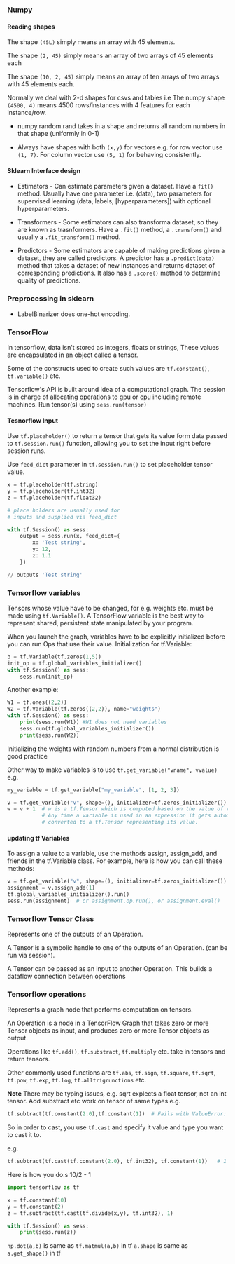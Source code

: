 
### Numpy

#### Reading shapes

The shape `(45L)` simply means an array with 45 elements.

The shape `(2, 45)` simply means an array of two arrays of 45 elements each

The shape `(10, 2, 45)` simply means an array of ten arrays of two arrays with 45 elements each.

Normally we deal with 2-d shapes for csvs and tables i.e
The numpy shape `(4500, 4)` means 4500 rows/instances with 4 features for each instance/row.

* numpy.random.rand takes in a shape and returns all random numbers in that shape (uniformly in 0-1)

* Always have shapes with both `(x,y)` for vectors e.g. for row vector use `(1, 7)`. For column vector use `(5, 1)` for behaving consistently.

#### Sklearn Interface design

* Estimators - Can estimate parameters given a dataset. Have a `fit()` method. Usually have one parameter i.e. (data), two parameters for supervised learning (data, labels, [hyperparameters]) with optional hyperparameters.

* Transformers - Some estimators can also transforma dataset, so they are known as trasnformers. Have a `.fit()` method, a `.transform()` and usually a `.fit_transform()` method.

* Predictors - Some estimators are capable of making predictions given a
dataset, they are called predictors. A predictor has a `.predict(data)` method that takes a dataset of new instances and returns dataset of corresponding predictions. It also has a `.score()` method to determine quality of predictions.


### Preprocessing in sklearn

* LabelBinarizer does one-hot encoding.


### TensorFlow

In tensorflow, data isn't stored as
integers, floats or strings, These values
are encapsulated in an object called a tensor.

Some of the constructs used to create such values are `tf.constant()`, `tf.variable()` etc.

Tensorflow's API is built around idea of a computational graph. The session is in charge of allocating operations to gpu or cpu including remote machines.
Run tensor(s) using `sess.run(tensor)`

#### Tesnorflow Input

Use `tf.placeholder()` to return a tensor that gets its value form data passed to `tf.session.run()` function, allowing you to set the input right before session runs.

Use `feed_dict` parameter in `tf.session.run()` to set placeholder tensor value.

``` py
x = tf.placeholder(tf.string)
y = tf.placeholder(tf.int32)
z = tf.placeholder(tf.float32)

# place holders are usually used for
# inputs and supplied via feed_dict

with tf.Session() as sess:
    output = sess.run(x, feed_dict={
        x: 'Test string',
        y: 12,
        z: 1.1
    })

// outputs 'Test string'
```

### Tensorflow variables

Tensors whose value have to be changed, for e.g. weights etc. must be made using `tf.Variable()`.
A TensorFlow variable is the best way to represent shared, persistent state manipulated by your program.

When you launch the graph, variables have to be explicitly initialized before you can run Ops that use their value.
Initialization for tf.Variable:
``` py
b = tf.Variable(tf.zeros(1,5))
init_op = tf.global_variables_initializer()
with tf.Session() as sess:
    sess.run(init_op)
```

Another example:
``` py
W1 = tf.ones((2,2))
W2 = tf.Variable(tf.zeros((2,2)), name="weights")
with tf.Session() as sess:
    print(sess.run(W1)) #W1 does not need variables
    sess.run(tf.global_variables_initializer())
    print(sess.run(W2))
```

Initializing the weights with random numbers from a normal distribution is good practice

Other way to make variables is to use `tf.get_variable("vname", vvalue)`
e.g.
``` py
my_variable = tf.get_variable("my_variable", [1, 2, 3])
```

``` py
v = tf.get_variable("v", shape=(), initializer=tf.zeros_initializer())
w = v + 1  # w is a tf.Tensor which is computed based on the value of v.
           # Any time a variable is used in an expression it gets automatically
           # converted to a tf.Tensor representing its value.
```

#### updating tf Variables

To assign a value to a variable, use the methods assign, assign_add, and friends in the tf.Variable class. For example, here is how you can call these methods:

``` py
v = tf.get_variable("v", shape=(), initializer=tf.zeros_initializer())
assignment = v.assign_add(1)
tf.global_variables_initializer().run()
sess.run(assignment)  # or assignment.op.run(), or assignment.eval()
```

### Tensorflow Tensor Class

Represents one of the outputs of an Operation.

A Tensor is a symbolic handle to one of the outputs of an Operation. (can be run via session).

A Tensor can be passed as an input to another Operation. This builds a dataflow connection between operations

### Tensorflow operations

Represents a graph node that performs computation on tensors.

An Operation is a node in a TensorFlow Graph that takes zero or more Tensor objects as input, and produces zero or more Tensor objects as output.

Operations like `tf.add()`, `tf.substract`,
`tf.multiply` etc. take in tensors and
return tensors.

Other commonly used functions are 
`tf.abs`, `tf.sign`, `tf.square`, `tf.sqrt`, `tf.pow`, `tf.exp`, `tf.log`, `tf.alltrigrunctions` etc. 

**Note** There may be typing issues, e.g. sqrt explects a float tensor, not an int tensor. Add substract etc work on tensor of same types e.g.
``` py
tf.subtract(tf.constant(2.0),tf.constant(1))  # Fails with ValueError: Tensor conversion requested dtype float32 for Tensor with dtype int32:
```

So in order to cast, you use `tf.cast` and specify it value and type you want to cast it to.

e.g.
``` py
tf.subtract(tf.cast(tf.constant(2.0), tf.int32), tf.constant(1))   # 1
```

Here is how you do:s 10/2 - 1
``` py
import tensorflow as tf

x = tf.constant(10)
y = tf.constant(2)
z = tf.subtract(tf.cast(tf.divide(x,y), tf.int32), 1)

with tf.Session() as sess:
    print(sess.run(z))

```

`np.dot(a,b)` is same as `tf.matmul(a,b)` in tf
`a.shape` is same as `a.get_shape()` in tf
